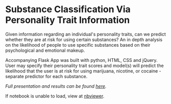 # Substance Classification Via Personality Trait Information 

Given information regarding an individual's personality traits, can we predict whether they are at risk for using certain substances? 
An in depth analysis on the likelihood of people to use specific substances based on their psychological and emotional makeup.

Accompanying Flask App was built with python, HTML, CSS and jQuery. User may specify their personality trait scores and model(s) will predict the likelihood that the user is at risk for using marijuana, nicotine, or cocaine - separate predictor for each substance.

_Full presentation and results can be found [here](https://github.com/jnlevine23/Substance_Classification_Via_Personality_Traits/blob/master/presentation.pdf)._

If notebook is unable to load, view at [nbviewer](https://github.com/jnlevine23/Substance_Classification_Via_Personality_Traits/blob/master/data_analysis_modeling.ipynb).
